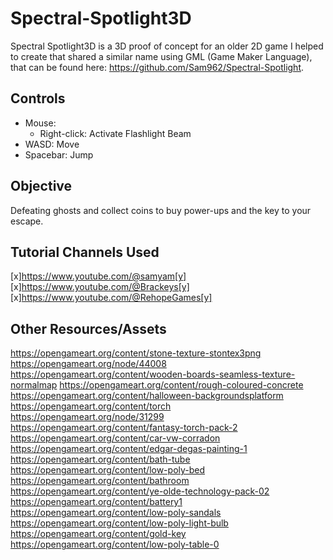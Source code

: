 # Spectral-Spotlight3D
 
Spectral Spotlight3D is a 3D proof of concept for an older 2D game I helped to create that shared a similar name using GML (Game Maker Language), that can be found here:
https://github.com/Sam962/Spectral-Spotlight.

## Controls
- Mouse:
  - Right-click: Activate Flashlight Beam
- WASD: Move
- Spacebar: Jump

## Objective
Defeating ghosts and collect coins to buy power-ups and the key to your escape.


## Tutorial Channels Used
[x]https://www.youtube.com/@samyam[y]
[x]https://www.youtube.com/@Brackeys[y]
[x]https://www.youtube.com/@RehopeGames[y]

## Other Resources/Assets

https://opengameart.org/content/stone-texture-stontex3png
https://opengameart.org/node/44008
https://opengameart.org/content/wooden-boards-seamless-texture-normalmap
https://opengameart.org/content/rough-coloured-concrete
https://opengameart.org/content/halloween-backgroundsplatform
https://opengameart.org/content/torch
https://opengameart.org/node/31299
https://opengameart.org/content/fantasy-torch-pack-2
https://opengameart.org/content/car-vw-corradon
https://opengameart.org/content/edgar-degas-painting-1
https://opengameart.org/content/bath-tube
https://opengameart.org/content/low-poly-bed
https://opengameart.org/content/bathroom
https://opengameart.org/content/ye-olde-technology-pack-02
https://opengameart.org/content/battery1
https://opengameart.org/content/low-poly-sandals
https://opengameart.org/content/low-poly-light-bulb
https://opengameart.org/content/gold-key
https://opengameart.org/content/low-poly-table-0



